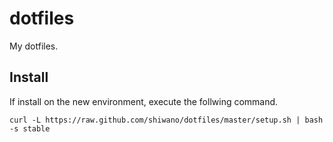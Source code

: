 # dotfiles

My dotfiles.

## Install

If install on the new environment, execute the follwing command.

```
curl -L https://raw.github.com/shiwano/dotfiles/master/setup.sh | bash -s stable
```
